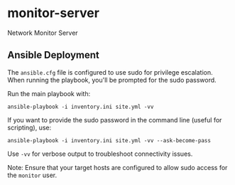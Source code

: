 # monitor-server
Network Monitor Server

## Ansible Deployment

The `ansible.cfg` file is configured to use sudo for privilege escalation. When running the playbook, you'll be prompted for the sudo password.

Run the main playbook with:
```
ansible-playbook -i inventory.ini site.yml -vv
```

If you want to provide the sudo password in the command line (useful for scripting), use:
```
ansible-playbook -i inventory.ini site.yml -vv --ask-become-pass
```

Use `-vv` for verbose output to troubleshoot connectivity issues.

Note: Ensure that your target hosts are configured to allow sudo access for the `monitor` user.
